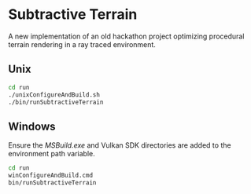 Subtractive Terrain
===================

A new implementation of an old hackathon project optimizing procedural terrain rendering in a ray traced environment.


Unix
----

```bash
cd run
./unixConfigureAndBuild.sh
./bin/runSubtractiveTerrain
```


Windows
-------

Ensure the *MSBuild.exe* and Vulkan SDK directories are added to the environment path variable.

```bash
cd run
winConfigureAndBuild.cmd
bin/runSubtractiveTerrain
```
